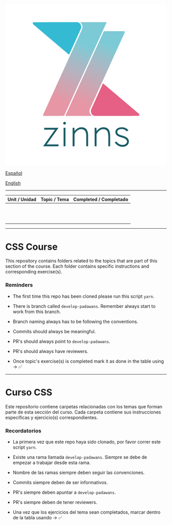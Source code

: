 ![zinns.io](zinns.png)

[Español](#curso-css)

[English](#css-course)

---

| Unit / Unidad | Topic / Tema | Completed / Completado |
| :-----------: | :----------: | :--------------------: |
|               |              |                        |
|               |              |                        |
|               |              |                        |
|               |              |                        |
|               |              |                        |
|               |              |                        |
|               |              |                        |
|               |              |                        |
|               |              |                        |
|               |              |                        |
|               |              |                        |
|               |              |                        |

---

# CSS Course

This repository contains folders related to the topics that are part of this section of the course. Each folder contains specific instructions and corresponding exercise(s).

### Reminders

- The first time this repo has been cloned please run this script `yarn`.

- There is branch called `develop-padawans`. Remember always start to work from this branch.

- Branch naming always has to be following the conventions.

- Commits should always be meaningful.

- PR's should always point to `develop-padawans`.

- PR's should always have reviewers.

- Once topic's exercise(s) is completed mark it as done in the table using -> ✅

---

# Curso CSS

Este repositorio contiene carpetas relacionadas con los temas que forman parte de esta sección del curso. Cada carpeta contiene sus instrucciones específicas y ejercicio(s) correspondientes.

### Recordatorios

- La primera vez que este repo haya sido clonado, por favor correr este script `yarn`.

- Existe una rama llamada `develop-padawans`. Siempre se debe de empezar a trabajar desde esta rama.

- Nombre de las ramas siempre deben seguir las convenciones.

- Commits siempre deben de ser informativos.

- PR's siempre deben apuntar a `develop-padawans`.

- PR's siempre deben de tener reviewers.

- Una vez que los ejercicios del tema sean completados, marcar dentro de la tabla usando -> ✅
